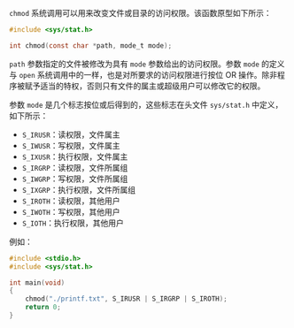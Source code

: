 `chmod` 系统调用可以用来改变文件或目录的访问权限。该函数原型如下所示：

```c
#include <sys/stat.h>

int chmod(const char *path, mode_t mode);
```

`path` 参数指定的文件被修改为具有 `mode` 参数给出的访问权限。参数 `mode` 的定义与 `open` 系统调用中的一样，也是对所要求的访问权限进行按位 OR 操作。除非程序被赋予适当的特权，否则只有文件的属主或超级用户可以修改它的权限。

参数 `mode` 是几个标志按位或后得到的，这些标志在头文件 `sys/stat.h` 中定义，如下所示：

+ `S_IRUSR`：读权限，文件属主
+ `S_IWUSR`：写权限，文件属主
+ `S_IXUSR`：执行权限，文件属主
+ `S_IRGRP`：读权限，文件所属组
+ `S_IWGRP`：写权限，文件所属组
+ `S_IXGRP`：执行权限，文件所属组
+ `S_IROTH`：读权限，其他用户
+ `S_IWOTH`：写权限，其他用户
+ `S_IOTH`：执行权限，其他用户

例如：

```c
#include <stdio.h>
#include <sys/stat.h>

int main(void)
{
	chmod("./printf.txt", S_IRUSR | S_IRGRP | S_IROTH);
	return 0;
}
```

